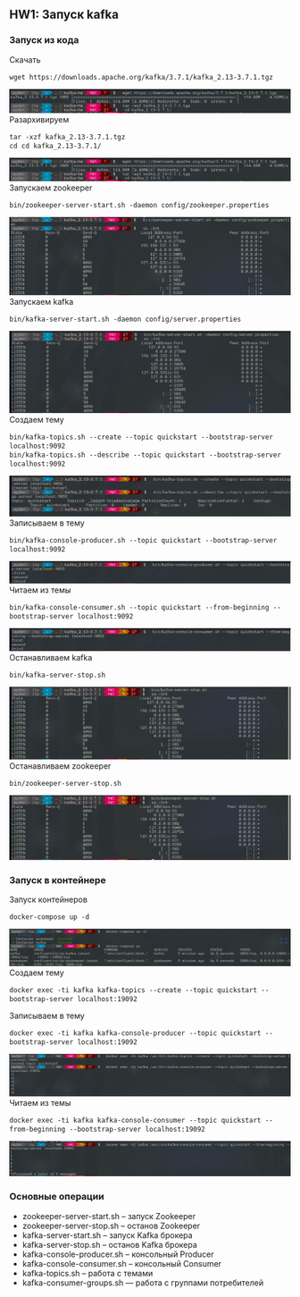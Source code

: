 ## HW1: Запуск kafka

### Запуск из кода
Скачать
```
wget https://downloads.apache.org/kafka/3.7.1/kafka_2.13-3.7.1.tgz
```
![Изображение](./images/image_hw1_1.png)
Разархивируем
```
tar -xzf kafka_2.13-3.7.1.tgz
cd cd kafka_2.13-3.7.1/
```
![Изображение](./images/image_hw1_1.png)
Запускаем zookeeper
```
bin/zookeeper-server-start.sh -daemon config/zookeeper.properties
```
![Изображение](./images/image_hw1_2.png)
Запускаем kafka
```
bin/kafka-server-start.sh -daemon config/server.properties
```
![Изображение](./images/image_hw1_3.png)
Создаем тему
```
bin/kafka-topics.sh --create --topic quickstart --bootstrap-server localhost:9092
bin/kafka-topics.sh --describe --topic quickstart --bootstrap-server localhost:9092
```
![Изображение](./images/image_hw1_4.png)
Записываем в тему
```
bin/kafka-console-producer.sh --topic quickstart --bootstrap-server localhost:9092
```
![Изображение](./images/image_hw1_5.png)
Читаем из темы
```
bin/kafka-console-consumer.sh --topic quickstart --from-beginning --bootstrap-server localhost:9092
```
![Изображение](./images/image_hw1_6.png)
Останавливаем kafka
```
bin/kafka-server-stop.sh
```
![Изображение](./images/image_hw1_7.png)
Останавливаем zookeeper
```
bin/zookeeper-server-stop.sh
```
![Изображение](./images/image_hw1_8.png)
### Запуск в контейнере

Запуск контейнеров 
```
docker-compose up -d
```
![Изображение](./images/image_hw1_9.png)
Создаем тему
```
docker exec -ti kafka kafka-topics --create --topic quickstart --bootstrap-server localhost:19092
```
Записываем в тему
```
docker exec -ti kafka kafka-console-producer --topic quickstart --bootstrap-server localhost:19092
```
![Изображение](./images/image_hw1_10.png)
Читаем из темы
```
docker exec -ti kafka kafka-console-consumer --topic quickstart --from-beginning --bootstrap-server localhost:19092
```
![Изображение](./images/image_hw1_11.png)
### Основные операции
* zookeeper-server-start.sh – запуск Zookeeper
* zookeeper-server-stop.sh – останов Zookeeper
* kafka-server-start.sh – запуск Kafka брокера
* kafka-server-stop.sh – останов Kafka брокера
* kafka-console-producer.sh – консольный Producer
* kafka-console-consumer.sh – консольный Consumer
* kafka-topics.sh – работа с темами
* kafka-consumer-groups.sh — работа с группами потребителей